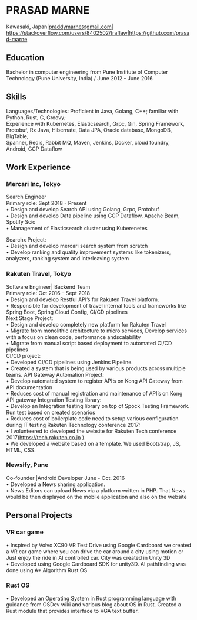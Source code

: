 # PRASAD MARNE
Kawasaki, Japan|praddymarne@gmail.com| https://stackoverflow.com/users/8402502/traflaw|https://github.com/prasad-marne 

## Education
Bachelor in computer engineering from Pune Institute of Computer Technology (Pune University, India) / June 2012 - June 2016

## Skills
Languages/Technologies: Proficient in Java, Golang, C++; familiar with Python, Rust, C, Groovy;  
Experience with Kubernetes, Elasticsearch, Grpc, Gin, Spring Framework, Protobuf, Rx Java, Hibernate, Data JPA, Oracle database, MongoDB, BigTable,  
				Spanner, Redis, Rabbit MQ, Maven, Jenkins, Docker, cloud foundry, Android, GCP Dataflow  

## Work Experience

### Mercari Inc, Tokyo
Search Engineer  
Primary role: Sept 2018 - Present  
• Design and develop Search API using Golang, Grpc, Protobuf  
• Design and develop Data pipeline using GCP Dataflow, Apache Beam, Spotify Scio  
• Management of Elasticsearch cluster using Kuberenetes  

Searchx Project:  
• Design and develop mercari search system from scratch  
• Develop ranking and quality improvement systems like tokenizers, analyzers, ranking system and interleaving system  


### Rakuten Travel, Tokyo
Software Engineer| Backend Team  
Primary role: Oct 2016 – Sept 2018  
• Design and develop Restful API’s for Rakuten Travel platform.  
• Responsible for development of travel internal tools and frameworks like Spring Boot, Spring Cloud Config, CI/CD pipelines  
Next Stage Project:  
• Design and develop completely new platform for Rakuten Travel  
• Migrate from monolithic architecture to micro services, Develop services with a focus on clean code, performance andscalability  
• Migrate from manual script based deployment to automated CI/CD pipelines  
CI/CD project:  
• Developed CI/CD pipelines using Jenkins Pipeline.  
• Created a system that is being used by various products across multiple teams. API Gateway Automation Project:  
• Develop automated system to register API’s on Kong API Gateway from API documentation  
• Reduces cost of manual registration and maintenance of API’s on Kong API gateway Integration Testing library:  
• Develop an Integration testing library on top of Spock Testing Framework. Run test based on created scenarios  
• Reduces cost of boilerplate code need to setup various configuration during IT testing Rakuten Technology conference 2017:  
• I volunteered to developed the website for Rakuten Tech conference 2017(https://tech.rakuten.co.jp ).  
• We developed a website based on a template. We used Bootstrap, JS, HTML, CSS.  

### Newsify, Pune  
Co-founder |Android Developer June - Oct. 2016  
• Developed a News sharing application.  
• News Editors can upload News via a platform written in PHP. That News would be then displayed on the mobile application and also on the website  


## Personal Projects
### VR car game
• Inspired by Volvo XC90 VR Test Drive using Google Cardboard we created a VR car game where you can drive the car around a city using motion or Just enjoy the ride in AI controlled car. City was created in Unity 3D  
• Developed using Google Cardboard SDK for unity3D. AI pathfinding was done using A* Algorithm Rust OS  
### Rust OS
• Developed an Operating System in Rust programming language with guidance from OSDev wiki and various blog about OS in Rust. Created a Rust module that provides interface to VGA text buffer.
          